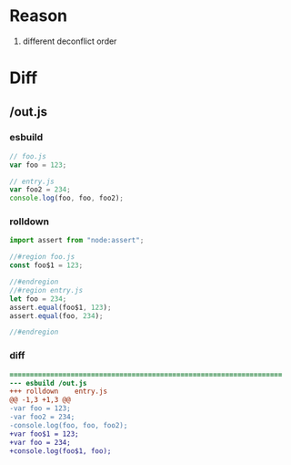 # Reason
1. different deconflict order
# Diff
## /out.js
### esbuild
```js
// foo.js
var foo = 123;

// entry.js
var foo2 = 234;
console.log(foo, foo, foo2);
```
### rolldown
```js
import assert from "node:assert";

//#region foo.js
const foo$1 = 123;

//#endregion
//#region entry.js
let foo = 234;
assert.equal(foo$1, 123);
assert.equal(foo, 234);

//#endregion
```
### diff
```diff
===================================================================
--- esbuild	/out.js
+++ rolldown	entry.js
@@ -1,3 +1,3 @@
-var foo = 123;
-var foo2 = 234;
-console.log(foo, foo, foo2);
+var foo$1 = 123;
+var foo = 234;
+console.log(foo$1, foo);

```
